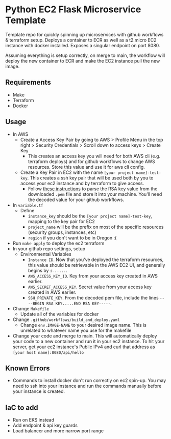 # Python EC2 Flask Microservice Template

Template repo for quickly spinning up microservices with github workflows & terraform setup. Deploys a container to ECR as well as a t2.micro EC2 instance with docker installed. Exposes a singular endpoint on port 8080.

Assuming everything is setup correctly, on merge to main, the workflow will deploy the new container to ECR and make the EC2 instance pull the new image.

## Requirements
- Make
- Terraform
- Docker

## Usage
- In AWS
    - Create a Access Key Pair by going to AWS > Profile Menu in the top right > Security Credentials > Scroll down to access keys > Create Key
        - This creates an access key you will need for both AWS cli (e.g. terraform deploys) and for github workflows to change AWS resources. Store this value and use it for aws cli config.
    - Create a Key Pair in EC2 with the name ```[your project name]-test-key```. This creates a ssh key pair that will be used both by you to access your ec2 instance and by terraform to give access.
        - Follow [these instructions](https://sudoedit.com/convert-a-pem-to-rsa-key/) to parse the RSA key value from the downloaded ```.pem``` file and store it into your machine. You'll need the decoded value for your github workflows.
- In ```variable.tf```
    - Define
        - ```instance_key``` should be the ```[your project name]-test-key```, mapping to the key pair for EC2
        - ```project_name``` will be the prefix on most of the specific resources (security groups, instances, etc) 
        - ```region``` if you don't want to be in Oregon :(
- Run ```make apply``` to deploy the ec2 terraform
- In your github repo settings, setup
    - Environmental Variables
        - ```Instance ID```. Now that you've deployed the terraform resources, this value should be retrievable in the AWS EC2 UI, and generally begins by ```i-.....```.
        - ```AWS_ACCESS_KEY_ID```. Key from your access key created in AWS earlier.
        - ```AWS_SECRET_ACCESS_KEY```. Secret value from your access key created in AWS earlier.
        - ```SSH_PRIVATE_KEY```. From the decoded pem file, include the lines ```----BEGIN RSA KEY.....END RSA KEY-----```.
- Change ```Makefile```
    - Update all of the variables for docker 
- Change ```.github/workflows/build_and_deploy.yaml```
    - Change ```env.IMAGE-NAME``` to your desired image name. This is unrelated to whatever name you use for the makefile
- Change your code and merge to main. This will automatically deploy your code to a new container and run it in your ec2 instance. To hit your server, get your ec2 instance's Public IPv4 and curl that address as ```[your host name]:8080/api/hello```

## Known Errors
- Commands to install docker don't run correctly on ec2 spin-up. You may need to ssh into your instance and run the commands manually before your instance is created.

## IaC to add
- Run on EKS instead
- Add endpoint & api key guards
- Load balancer and more narrow port range
